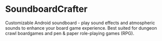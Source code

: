# SoundboardCrafter

Customizable Android soundboard - play sound effects and atmospheric sounds to enhance your board
game experience. Best suited for dungeon crawl boardgames and pen & paper role-playing games (RPG).
